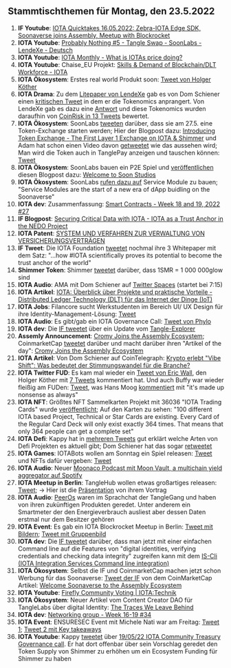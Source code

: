 ## Stammtischthemen für Montag, den 23.5.2022

1. **IF Youtube**: [IOTA Quicktakes 16.05.2022: Zebra-IOTA Edge SDK, Soonaverse joins Assembly, Meetup with Blockrocket](https://www.youtube.com/watch?v=54PW7GktdSE)
2. **IOTA Youtube**: [Probably Nothing #5 - Tangle Swap - SoonLabs - LendeXe - Deutsch](https://www.youtube.com/watch?v=xm01WAi0H3Q) 
3. **IOTA Youtube**: [IOTA Monthly - What is IOTAs price doing?](https://www.youtube.com/watch?v=jg4wVWgo7Lk)
4. **IOTA Youtube**: Chaise_EU Projekt: [Skills & Demand of Blockchain/DLT Workforce - IOTA](https://www.youtube.com/watch?v=8uvMK-OdYbk)
5. **IOTA Ökosystem**: Erstes real world Produkt soon: [Tweet von Holger Köther](https://twitter.com/HolgerKoether/status/1526554429977243649?s=20&t=P4c6rQbmcM3Cz_a0lmMUhA)
6. **IOTA Drama**: Zu dem [Litepaper von LendeXe](https://docs.google.com/document/d/1cEDXCDpxZm_BPQB7eEgJ_4GJ0FJprk24fzXbvcrdy4o/edit) gab es von Dom Schiener einen [kritischen Tweet](https://twitter.com/DomSchiener/status/1526274739886608384?s=20&t=MQy0lnHyi0uOqO7Ah6HTcQ) in dem er die Tokenomics anprangert. Von LendeXe gab es dazu eine [Antwort](https://twitter.com/LendeXeFinance/status/1526307763344879617?s=20&t=fMHn8df-KznwCNx1DjzdrA) und diese Tokenomics wurden daraufhin von [CoinRisk in 13 Tweets](https://twitter.com/CoinRisk/status/1526915299429298177?s=20&t=fMHn8df-KznwCNx1DjzdrA) bewertet.
7. **IOTA Ökosystem**: SoonLabs [tweeten](https://twitter.com/soon_labs/status/1526065769896738816?s=20&t=MQy0lnHyi0uOqO7Ah6HTcQ) darüber, dass sie am 27.5. eine Token-Exchange starten werden; Hier der Blogpost dazu: [Introducing Token Exchange - The First Layer 1 Exchange on IOTA & Shimmer](https://soonlabs.medium.com/introducing-token-exchange-c8ff9f322a9e) und Adam hat schon einen Video davon [getweetet](https://twitter.com/adam_unchained/status/1527502950049800193?s=20&t=orBfToZmlKt87sjSXDYZkA) wie das aussehen wird; Man wird die Token auch in TanglePay anzeigen und tauschen können: [Tweet](https://twitter.com/soon_labs/status/1527555267868495873?s=20&t=Rie6bsRL-dmcrCumBN1U2A)
8. **IOTA Ökosystem**: SoonLabs bauen ein P2E Spiel und [veröffentlichen](https://twitter.com/soon_labs/status/1527152231182585862?s=20&t=MQy0lnHyi0uOqO7Ah6HTcQ) diesen Blogpost dazu: [Welcome to Soon Studios](https://soonlabs.medium.com/welcome-to-soon-studios-89ab4461d178)
9. **IOTA Ökosystem**: SoonLabs [rufen dazu auf](https://twitter.com/soon_labs/status/1527516319607709697?s=20&t=orBfToZmlKt87sjSXDYZkA) Service Module zu bauen; "Service Modules are the start of a new era of dApp buidling on the Soonaverse"
10. **IOTA dev**: Zusammenfassung: [Smart Contracts - Week 18 and 19, 2022 #27](https://github.com/iotaledger/engineering-updates/discussions/27)
11. **IF Blogpost**: [Securing Critical Data with IOTA - IOTA as a Trust Anchor in the NEDO Project](https://blog.iota.org/securing-critical-data-with-iota/)
12. **IOTA Patent**: [SYSTEM UND VERFAHREN ZUR VERWALTUNG VON VERSICHERUNGSVERTRÄGEN](https://worldwide.espacenet.com/patent/search/family/074556971/publication/EP3992882A1?q=pn%3DEP3992882A1)
13. **IF Tweet**: Die IOTA Foundation [tweetet](https://twitter.com/iota/status/1526856244228763648?s=20&t=MQy0lnHyi0uOqO7Ah6HTcQ) nochmal ihre 3 Whitepaper mit dem Satz: "...how #IOTA scientifically proves its potential to become the trust anchor of the world"
14. **Shimmer Token**: Shimmer [tweetet](https://twitter.com/shimmernet/status/1526502979775434752?s=20&t=POr0TOt452OIh1mNNKjObw) darüber, dass 1SMR = 1 000 000glow sind
15. **IOTA Audio**: AMA mit Dom Schiener auf [Twitter Spaces](https://twitter.com/bitoasis/status/1526588956942516224?s=20&t=Noo5PyxmcDhQrvB4YqGAIQ) (startet bei 7:15)
16. **IOTA Artikel**: [IOTA: Überblick über Projekte und praktische Vorteile - Distributed Ledger Technology (DLT) für das Internet der Dinge (IoT)](https://morethandigital.info/iota-ueberblick-ueber-projekte-und-praktische-vorteile/)
17. **IOTA Jobs**: Filancore sucht Werkstudenten im Bereich UI/ UX Design für ihre Identity-Management-Lösung: [Tweet](https://twitter.com/FilancoreGmbH/status/1526869863242801158?s=20&t=fPZOhX3k4sBauxPWwuktpw)
18. **IOTA Audio**: Es gibt/gab ein IOTA Governance Call: [Tweet von Phylo](https://twitter.com/PhyloIota/status/1526889472750944256?s=20&t=ALGQULAc4B5dM-u_RJAWMQ)
19. **IOTA dev**: Die [IF tweetet](https://twitter.com/iota/status/1526898345003859968?s=20&t=veiiX8-40dtOAwkhJ5IKGQ) über ein Update vom [Tangle-Explorer](https://explorer.iota.org/mainnet)
20. **Assemly Announcement**: [Cromy Joins the Assembly Ecosystem](https://blog.assembly.sc/cromy-joins-the-assembly-ecosystem/); CoinmarketCap [tweetet](https://twitter.com/CoinMarketCap/status/1527175633201025024?s=20&t=1Ovdk8m_KG1PZW0s9D9ltg) darüber und macht darüber ihren "Artikel of the day": [Cromy Joins the Assembly Ecosystem](https://coinmarketcap.com/gravity/articles/28408)
21. **IOTA Artikel**: Von Dom Schiener auf CoinTelegraph: [Krypto erlebt "Vibe Shift": Was bedeutet der Stimmungswandel für die Branche?](https://de.cointelegraph.com/news/love-it-or-hate-it-crypto-s-vibe-shift-is-now-imminent)
22. **IOTA Twitter FUD**: Es kam mal wieder ein [Tweet von Eric Wall](https://twitter.com/ercwl/status/1527066061379620865?s=20&t=iF6Bt0tROTH2cTvGoQlkAQ), den Holger Köther mit [7 Tweets](https://twitter.com/HolgerKoether/status/1527201480574480385?s=20&t=iF6Bt0tROTH2cTvGoQlkAQ) kommentiert hat. Und auch Buffy war wieder fleißig am FUDen: [Tweet](https://twitter.com/fudsfuddy/status/1527073229839511558?s=21&t=RkiOXPhgZRy1HlD-PTPCMQ), was Hans Moog [kommentiert](https://twitter.com/hus_qy/status/1527241066931531776?s=20&t=lJ8mZPS1O9rtjruROFgC_w) mit "it's made up nonsense as always"
23. **IOTA NFT**: Größtes NFT Sammelkarten Projekt mit 36036 "IOTA Trading Cards" wurde [veröffentlicht](https://twitter.com/IOTA_TCG/status/1526634686604271616?s=20&t=iF6Bt0tROTH2cTvGoQlkAQ); Auf den Karten zu sehen: "100 different IOTA based Project, Technical or Star Cards are existing. Every Card of the Regular Card Deck will only exist exactly 364 times. That means that only 364 people can get a complete set"
24. **IOTA Defi**: Kappy hat in [mehreren Tweets](https://twitter.com/Rob_Daykin/status/1526845676524535808?s=20&t=iF6Bt0tROTH2cTvGoQlkAQ) gut erklärt welche Arten von Defi Projekten es aktuell gibt; Dom Schiener hat das sogar [retweetet](https://twitter.com/DomSchiener/status/1526971921530773505?s=20&t=iF6Bt0tROTH2cTvGoQlkAQ)
25. **IOTA Games**: IOTABots wollen am Sonntag ein Spiel releasen: [Tweet](https://twitter.com/iotabots/status/1527221315328954369?s=20&t=-OzSjCfYCYn9oPD5ujhadw) und NFTs dafür vergeben: [Tweet](https://twitter.com/iotabots/status/1527523261793320960?s=20&t=orBfToZmlKt87sjSXDYZkA)
26. **IOTA Audio**: Neuer [Moonaco Podcast mit Moon Vault, a multichain yield aggregator auf Spotify](https://open.spotify.com/episode/61Z1z2cJZik0KYNhP4ZEVA?si=CwP27rJhSHuJVVMd8-Wvjw&nd=1)
27. **IOTA Meetup in Berlin**: TangleHub wollen etwas großartiges releasen: [Tweet](https://twitter.com/Tanglehub_eu/status/1527223416625016833?s=20&t=L4wOIvzjNn6cxJ1j_YuYBg); -> Hier ist die [Präsentation](https://docs.google.com/presentation/d/16bOmHcx-0eWJFgU-w_aO6jcWfc9fRcxlClAX0BlQj0c/edit#slide=id.g1233331199c_0_0) von ihrem Vortrag
28. **IOTA Audio**: [PeerOs](https://twitter.com/peerosofficial) waren im Sprachchat der TangleGang und haben von ihren zukünftigen Produkten geredet. Unter anderem ein Smartmeter der den Energieverbrauch ausliest aber dessen Daten erstmal nur dem Besitzer gehören
29. **IOTA Event**: Es gab ein IOTA Blockrocket Meetup in Berlin: [Tweet mit Bildern](https://twitter.com/sagarbarvaliya/status/1527388611179593728?s=20&t=orBfToZmlKt87sjSXDYZkA); [Tweet mit Gruppenbild](https://twitter.com/Marydlrw/status/1527339448509247488?s=20&t=orBfToZmlKt87sjSXDYZkA)
30. **IOTA dev**: Die [IF tweetet](https://twitter.com/iota/status/1527303394112569346?s=20&t=orBfToZmlKt87sjSXDYZkA) darüber, dass man jetzt mit einer einfachen Command line auf die Features von "digital identities, verifying credentials and checking data integrity"  zugreifen kann mit dem [IS-Cli (IOTA Integration Services Command line integration)](https://github.com/iotaledger/is-cli)
31. **IOTA Ökosystem**: Selbst die IF und CoinmarketCap machen jetzt schon Werbung für das Soonaverse: [Tweet der IF](https://twitter.com/iota/status/1527544767764209669?s=20&t=Rie6bsRL-dmcrCumBN1U2A) von dem CoinMarketCap Artikel: [Welcome Soonaverse to the Assembly Ecosystem](https://coinmarketcap.com/gravity/articles/27980)
32. **IOTA Youtube**: [Firefly Community Voting | IOTA:Technik](https://www.youtube.com/watch?v=PseaSA6krU4&feature=youtu.be)
33. **IOTA Ökosystem**: Neuer Artikel vom Content Creator DAO für TangleLabs über digital Identity: [The Traces We Leave Behind](https://blog.tanglelabs.io/the-traces-we-leave-behind/)
34. **IOTA dev**: [Networking group - Week 16-19 #34](https://github.com/iotaledger/research-updates/discussions/34)
35. **IOTA Event**: ENSURESEC Event mit Michele Nati war am Freitag: [Tweet 1](https://twitter.com/michelenati/status/1526869655079485440?s=20&t=JUDXGGjLw4_-KgEZY_jdFg); [Tweet 2 mit Key takeaways](https://twitter.com/michelenati/status/1527642775025483776?s=20&t=JUDXGGjLw4_-KgEZY_jdFg)
36. **IOTA Youtube**: Kappy [tweetet](https://twitter.com/Rob_Daykin/status/1527595349929472000?s=20&t=JUDXGGjLw4_-KgEZY_jdFg) über [19/05/22 IOTA Community Treasury Governance call](https://www.youtube.com/watch?v=D45poAXIo0Y&t=1661s). Er hat dort offenbar über sein Vorschlag geredet den Token Supply von Shimmer zu erhöhen um  ein Ecosystem Funding für Shimmer zu haben
